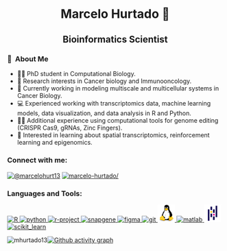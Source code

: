 <h1 align="center"> Marcelo Hurtado 👋 </h1>
<h2 align="center"> Bioinformatics Scientist </h2>

### :space_invader: &nbsp;About Me

- 👩‍🔬 PhD student in Computational Biology.
- 🧬 Research interests in Cancer biology and Immunooncology.
- 🔭 Currently working in modeling multiscale and multicellular systems in Cancer Biology. 
- 💻 Experienced working with transcriptomics data, machine learning models, data visualization, and data analysis in R and Python.
- 👨‍💻 Additional experience using computational tools for genome editing (CRISPR Cas9, gRNAs, Zinc Fingers).
- 🌱 Interested in learning about spatial transcriptomics, reinforcement learning and epigenomics.

<h3 align="left">Connect with me:</h3>
<p align="left">
<a href="https://twitter.com/@marcelohurt13" target="blank"><img align="center" src="https://raw.githubusercontent.com/rahuldkjain/github-profile-readme-generator/master/src/images/icons/Social/twitter.svg" alt="@marcelohurt13" height="30" width="40" /></a>
<a href="https://linkedin.com/in/marcelo-hurtado/" target="blank"><img align="center" src="https://raw.githubusercontent.com/rahuldkjain/github-profile-readme-generator/master/src/images/icons/Social/linked-in-alt.svg" alt="marcelo-hurtado/" height="30" width="40" /></a>
</p>

<h3 align="left">Languages and Tools:</h3>

<p align="left"> <a href="https://www.r-project.org/" target="_blank" rel="noreferrer"> <img src="https://marketplace-assets.digitalocean.com/logos/rstudio-20-04.svg" alt="R" width="40" height="40"/> </a> <a href="https://www.python.org/" target="_blank" rel="noreferrer"> <img src="https://logos-world.net/wp-content/uploads/2021/10/Python-Logo-700x394.png" alt="python" width="70" height="40"/> </a><a href="https://biopython.org/" target="_blank" rel="noreferrer"> <img src="https://biopython.org/assets/images/biopython_logo_white.png" alt="r-project" width="60" height="40"/> </a> <a href="https://www.snapgene.com/" target="_blank" rel="noreferrer"> <img src="https://cdn.snapgene.com/assets/16.23.33/assets/images/snapgene/logo/logo-snapgene-dotmatics.svg" alt="snapgene" width="40" height="40"/> </a> <a href="https://www.figma.com/" target="_blank" rel="noreferrer"> <img src="https://www.vectorlogo.zone/logos/figma/figma-icon.svg" alt="figma" width="40" height="40"/> </a> <a href="https://git-scm.com/" target="_blank" rel="noreferrer"> <img src="https://www.vectorlogo.zone/logos/git-scm/git-scm-icon.svg" alt="git" width="40" height="40"/> </a> <a href="https://www.linux.org/" target="_blank" rel="noreferrer"> <img src="https://raw.githubusercontent.com/devicons/devicon/master/icons/linux/linux-original.svg" alt="linux" width="40" height="40"/> </a> <a href="https://www.mathworks.com/" target="_blank" rel="noreferrer"> <img src="https://upload.wikimedia.org/wikipedia/commons/2/21/Matlab_Logo.png" alt="matlab" width="40" height="40"/> </a> <a href="https://pandas.pydata.org/" target="_blank" rel="noreferrer"> <img src="https://raw.githubusercontent.com/devicons/devicon/2ae2a900d2f041da66e950e4d48052658d850630/icons/pandas/pandas-original.svg" alt="pandas" width="40" height="40"/> </a><a href="https://scikit-learn.org/" target="_blank" rel="noreferrer"> <img src="https://upload.wikimedia.org/wikipedia/commons/0/05/Scikit_learn_logo_small.svg" alt="scikit_learn" width="40" height="40"/> </a> </p>
 
<p><img align="left" src="https://github-readme-stats.vercel.app/api/top-langs?username=mhurtado13&show_icons=true&locale=en&layout=compact" alt="mhurtado13" /></p>

[![Github activity graph](https://github-readme-activity-graph.vercel.app/graph?username=mhurtado13&theme=github-compact)](https://github.com/mhurtado13/github-readme-activity-graph)



<!--
**mhurtado13/mhurtado13** is a ✨ _special_ ✨ repository because its `README.md` (this file) appears on your GitHub profile.

Here are some ideas to get you started:

- 🔭 I’m currently working on ...
- 🌱 I’m currently learning ...
- 👯 I’m looking to collaborate on ...
- 🤔 I’m looking for help with ...
- 💬 Ask me about ...
- 📫 How to reach me: ...
- 😄 Pronouns: ...
- ⚡ Fun fact: ...
-->
